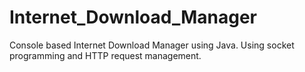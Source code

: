 # Internet_Download_Manager
Console based Internet Download Manager using Java.
Using socket programming and HTTP request management.
